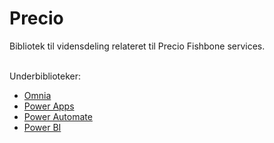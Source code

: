 # Precio
Bibliotek til vidensdeling relateret til Precio Fishbone services.

<br>
Underbiblioteker:
<ul>
  <li><a href="https://github.com/jesperjmb/Precio/tree/main/Omnia">Omnia</a></li>
  <li><a href="https://github.com/jesperjmb/Precio/tree/main/Power%20Apps">Power Apps</a></li>
  <li><a href="https://github.com/jesperjmb/Precio/tree/main/Power%20Automate">Power Automate</a></li>
  <li><a href="https://github.com/jesperjmb/Precio/tree/main/Power%20BI">Power BI</a></li>
</ul>
